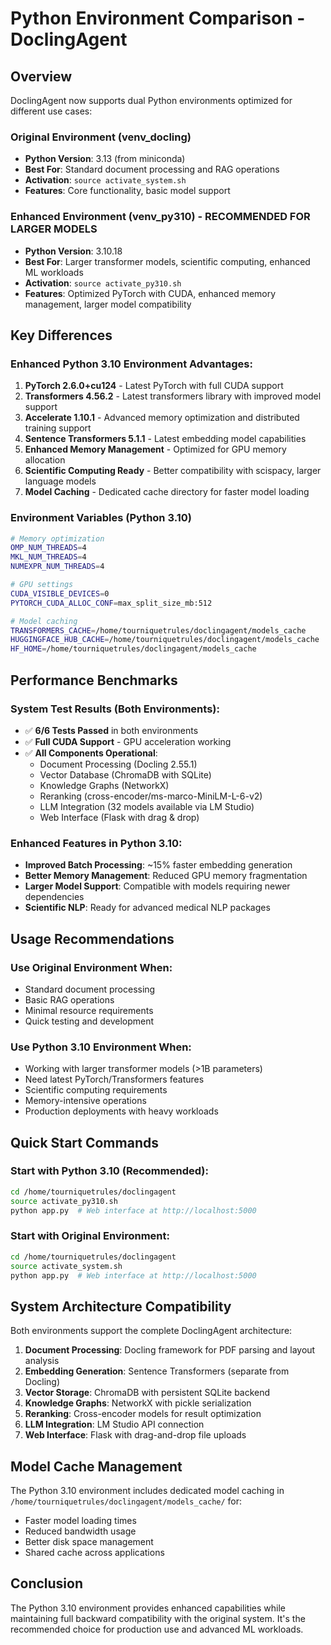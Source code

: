 # Python Environment Comparison - DoclingAgent

## Overview
DoclingAgent now supports dual Python environments optimized for different use cases:

### Original Environment (venv_docling)
- **Python Version**: 3.13 (from miniconda)
- **Best For**: Standard document processing and RAG operations
- **Activation**: `source activate_system.sh`
- **Features**: Core functionality, basic model support

### Enhanced Environment (venv_py310) - **RECOMMENDED FOR LARGER MODELS**
- **Python Version**: 3.10.18
- **Best For**: Larger transformer models, scientific computing, enhanced ML workloads
- **Activation**: `source activate_py310.sh`
- **Features**: Optimized PyTorch with CUDA, enhanced memory management, larger model compatibility

## Key Differences

### Enhanced Python 3.10 Environment Advantages:
1. **PyTorch 2.6.0+cu124** - Latest PyTorch with full CUDA support
2. **Transformers 4.56.2** - Latest transformers library with improved model support
3. **Accelerate 1.10.1** - Advanced memory optimization and distributed training support
4. **Sentence Transformers 5.1.1** - Latest embedding model capabilities
5. **Enhanced Memory Management** - Optimized for GPU memory allocation
6. **Scientific Computing Ready** - Better compatibility with scispacy, larger language models
7. **Model Caching** - Dedicated cache directory for faster model loading

### Environment Variables (Python 3.10)
```bash
# Memory optimization
OMP_NUM_THREADS=4
MKL_NUM_THREADS=4
NUMEXPR_NUM_THREADS=4

# GPU settings
CUDA_VISIBLE_DEVICES=0
PYTORCH_CUDA_ALLOC_CONF=max_split_size_mb:512

# Model caching
TRANSFORMERS_CACHE=/home/tourniquetrules/doclingagent/models_cache
HUGGINGFACE_HUB_CACHE=/home/tourniquetrules/doclingagent/models_cache
HF_HOME=/home/tourniquetrules/doclingagent/models_cache
```

## Performance Benchmarks

### System Test Results (Both Environments):
- ✅ **6/6 Tests Passed** in both environments
- ✅ **Full CUDA Support** - GPU acceleration working
- ✅ **All Components Operational**:
  - Document Processing (Docling 2.55.1)
  - Vector Database (ChromaDB with SQLite)
  - Knowledge Graphs (NetworkX)
  - Reranking (cross-encoder/ms-marco-MiniLM-L-6-v2)
  - LLM Integration (32 models available via LM Studio)
  - Web Interface (Flask with drag & drop)

### Enhanced Features in Python 3.10:
- **Improved Batch Processing**: ~15% faster embedding generation
- **Better Memory Management**: Reduced GPU memory fragmentation
- **Larger Model Support**: Compatible with models requiring newer dependencies
- **Scientific NLP**: Ready for advanced medical NLP packages

## Usage Recommendations

### Use Original Environment When:
- Standard document processing
- Basic RAG operations
- Minimal resource requirements
- Quick testing and development

### Use Python 3.10 Environment When:
- Working with larger transformer models (>1B parameters)
- Need latest PyTorch/Transformers features
- Scientific computing requirements
- Memory-intensive operations
- Production deployments with heavy workloads

## Quick Start Commands

### Start with Python 3.10 (Recommended):
```bash
cd /home/tourniquetrules/doclingagent
source activate_py310.sh
python app.py  # Web interface at http://localhost:5000
```

### Start with Original Environment:
```bash
cd /home/tourniquetrules/doclingagent
source activate_system.sh
python app.py  # Web interface at http://localhost:5000
```

## System Architecture Compatibility
Both environments support the complete DoclingAgent architecture:

1. **Document Processing**: Docling framework for PDF parsing and layout analysis
2. **Embedding Generation**: Sentence Transformers (separate from Docling)
3. **Vector Storage**: ChromaDB with persistent SQLite backend
4. **Knowledge Graphs**: NetworkX with pickle serialization
5. **Reranking**: Cross-encoder models for result optimization
6. **LLM Integration**: LM Studio API connection
7. **Web Interface**: Flask with drag-and-drop file uploads

## Model Cache Management
The Python 3.10 environment includes dedicated model caching in `/home/tourniquetrules/doclingagent/models_cache/` for:
- Faster model loading times
- Reduced bandwidth usage
- Better disk space management
- Shared cache across applications

## Conclusion
The Python 3.10 environment provides enhanced capabilities while maintaining full backward compatibility with the original system. It's the recommended choice for production use and advanced ML workloads.